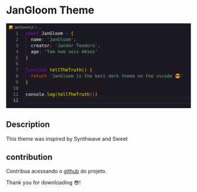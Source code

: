 # JanGloom Theme
![](./janGloom.png)

## Description
This theme was inspired by Synthwave and Sweet

## contribution
Contribua acessando o [github](https://www.openai.com/) do projeto.


Thank you for downloading 😎!